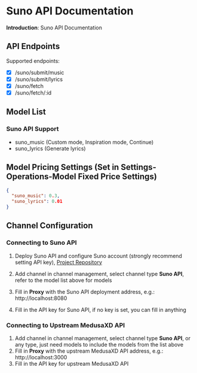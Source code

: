 # Suno API Documentation

**Introduction**: Suno API Documentation

## API Endpoints
Supported endpoints:
+ [x] /suno/submit/music
+ [x] /suno/submit/lyrics
+ [x] /suno/fetch
+ [x] /suno/fetch/:id

## Model List

### Suno API Support

- suno_music (Custom mode, Inspiration mode, Continue)
- suno_lyrics (Generate lyrics)


## Model Pricing Settings (Set in Settings-Operations-Model Fixed Price Settings)
```json
{
  "suno_music": 0.3,
  "suno_lyrics": 0.01
}
```

## Channel Configuration

### Connecting to Suno API

1. Deploy Suno API and configure Suno account (strongly recommend setting API key), [Project Repository](https://github.com/Suno-API/Suno-API)

2. Add channel in channel management, select channel type **Suno API**, refer to the model list above for models
3. Fill in **Proxy** with the Suno API deployment address, e.g.: http://localhost:8080
4. Fill in the API key for Suno API, if no key is set, you can fill in anything

### Connecting to Upstream MedusaXD API

1. Add channel in channel management, select channel type **Suno API**, or any type, just need models to include the models from the list above
2. Fill in **Proxy** with the upstream MedusaXD API address, e.g.: http://localhost:3000
3. Fill in the API key for upstream MedusaXD API